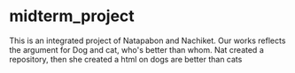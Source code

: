 # midterm_project
This is an integrated project of Natapabon and Nachiket.
Our works reflects the argument for Dog and cat,
who's better than whom.
Nat created a repository, then she created a html on dogs are better than cats
